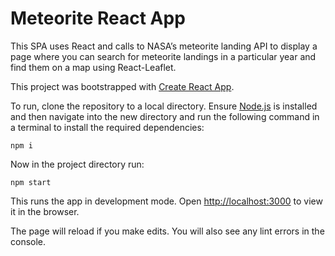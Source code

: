 # Meteorite React App

This SPA uses React and calls to NASA’s meteorite landing API to display a page where you can search for meteorite landings in a particular year and find them on a map using React-Leaflet. 

This project was bootstrapped with [Create React App](https://github.com/facebook/create-react-app).

To run, clone the repository to a local directory. Ensure [Node.js](https://nodejs.org/en/download/) is installed and then navigate into the new directory and run the following command in a terminal to install the required dependencies:

`npm i`

Now in the project directory run:

`npm start`

This runs the app in development mode.
Open [http://localhost:3000](http://localhost:3000) to view it in the browser.

The page will reload if you make edits.
You will also see any lint errors in the console.
